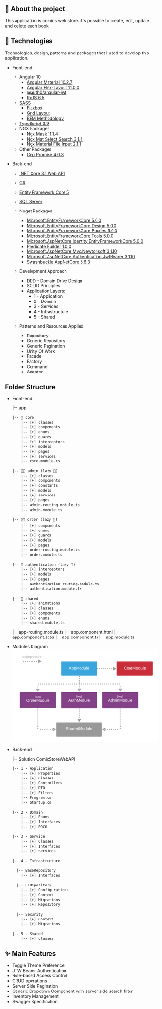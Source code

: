 ## 📖 About the project

This application is comics web store. it's possible to create, edit, update and delete each book.

## 🤖 Technologies

Technologies, design, patterns and packages that I used to develop this application.

- Front-end

  - [Angular 10](https://angular.io/)
    - [Angular Material 10.2.7](https://material.angular.io/)
    - [Angular Flex-Layout 11.0.0](https://www.npmjs.com/package/@angular/flex-layout)
    - [@auth0/angular-jwt](https://www.npmjs.com/package/@auth0/angular-jwt)
    - [RxJS 6.5](https://rxjs-dev.firebaseapp.com/guide/overview)
  - [SASS](https://sass-lang.com/)
    - [Flexbox](https://www.w3schools.com/css/css3_flexbox.asp)
    - [Grid Layout](https://www.w3schools.com/css/css_grid.asp)
    - [BEM Methodology](http://getbem.com/naming/)
  - [TypeScript 3.9](https://www.typescriptlang.org/)
  - NGX Packages
    - [Ngx Mask 11.1.4](https://www.npmjs.com/package/ngx-mask)
    - [Ngx Mat Select Search 3.1.4](https://www.npmjs.com/package/ngx-mat-select-search)
    - [Ngx Material File Input 2.1.1](https://www.npmjs.com/package/ngx-material-file-input)
  - Other Packages
    - [Cep Promise 4.0.3 ](https://www.npmjs.com/package/cep-promise)

- Back-end

  - [.NET Core 3.1 Web API](https://dotnet.microsoft.com/download)
  - [C#](https://docs.microsoft.com/en-us/dotnet/csharp/)
  - [Entity Framework Core 5](https://docs.microsoft.com/en-us/ef/core/)
  - [SQL Server](https://docs.microsoft.com/en-us/sql/sql-server/?view=sql-server-ver15)
  - Nuget Packages

    - [Microsoft.EntityFrameworkCore 5.0.0](https://www.nuget.org/packages/Microsoft.EntityFrameworkCore/5.0.0?_src=template)
    - [Microsoft.EntityFrameworkCore.Design 5.0.0](https://www.nuget.org/packages/Microsoft.EntityFrameworkCore.Design/5.0.0?_src=template)
    - [Microsoft.EntityFrameworkCore.Proxies 5.0.0](https://www.nuget.org/packages/Microsoft.EntityFrameworkCore.Proxies/5.0.0?_src=template)
    - [Microsoft.EntityFrameworkCore.Tools 5.0.0](https://www.nuget.org/packages/Microsoft.EntityFrameworkCore.Tools/5.0.0?_src=template)
    - [Microsoft.AspNetCore.Identity.EntityFrameworkCore 5.0.0](https://www.nuget.org/packages/Microsoft.AspNetCore.Identity.EntityFrameworkCore/5.0.0?_src=template)
    - [Predicate Builder 1.0.0](https://www.nuget.org/packages/PredicateBuilder/)
    - [Microsoft.AspNetCore.Mvc.Newtonsoft 3.1.10](https://www.nuget.org/packages/Microsoft.AspNetCore.Mvc.NewtonsoftJson/3.1.10?_src=template)
    - [Microsoft.AspNetCore.Authentication.JwtBearer 3.1.10](https://www.nuget.org/packages/Microsoft.AspNetCore.Authentication.JwtBearer/3.1.10?_src=template)
    - [Swashbuckle.AspNetCore 5.6.3](https://www.nuget.org/packages/Swashbuckle.AspNetCore/5.6.3?_src=template)

  - Development Approach
    - DDD - Domain Drive Design
    - SOLID Principles
    - Application Layers:
      - 1 - Application
      - 2 - Domain
      - 3 - Services
      - 4 - Infrastructure
      - 5 - Shared
  - Patterns and Resources Applied
    - Repository
    - Generic Repository
    - Generic Pagination
    - Unity Of Work
    - Facade
    - Factory
    - Command
    - Adapter

## Folder Structure

- Front-end

  |-- app

      |-- 🎯 core
          |-- [+] classes
          |-- [+] components
          |-- [+] enums
          |-- [+] guards
          |-- [+] interceptors
          |-- [+] models
          |-- [+] pages
          |-- [+] services
          |-- core.module.ts

      |-- 👨‍💼 admin (lazy 🦥)
          |-- [+] classes
          |-- [+] components
          |-- [+] constants
          |-- [+] models
          |-- [+] services
          |-- [+] pages
          |-- admin-routing.module.ts
          |-- admin.module.ts

      |-- 📦 order (lazy 🦥)
          |-- [+] components
          |-- [+] enums
          |-- [+] guards
          |-- [+] models
          |-- [+] pages
          |-- order-routing.module.ts
          |-- order.module.ts

      |-- 🔑 authentication (lazy 🦥)
          |-- [+] interceptors
          |-- [+] models
          |-- [+] pages
          |-- authentication-routing.module.ts
          |-- authentication.module.ts

      |-- 🤝 shared
          |-- [+] animations
          |-- [+] classes
          |-- [+] components
          |-- [+] enums
          |-- shared.module.ts

  |-- app-routing.module.ts
  |-- app.component.html
  |-- app.component.scss
  |-- app.component.ts
  |-- app.module.ts

- Modules Diagram
  ![modules-diagram](./front-end/.github/modules-diagram.png)

- Back-end

  |-- Solution ComicStoreWebAPI

      |-- 1 - Application
          |-- [+] Properties
          |-- [+] Classes
          |-- [+] Controllers
          |-- [+] DTO
          |-- [+] Filters
          |-- Program.cs
          |-- Startup.cs

      |-- 2 - Domain
          |-- [+] Enums
          |-- [+] Interfaces
          |-- [+] POCO

      |-- 3 - Service
          |-- [+] Classes
          |-- [+] Interfaces
          |-- [+] Services

      |-- 4 - Infrastructure

        |-- BaseRepository
          |-- [+] Interfaces

        |-- EFRepository
          |-- [+] Configurations
          |-- [+] Context
          |-- [+] Migrations
          |-- [+] Repository

        |-- Security
          |-- [+] Context
          |-- [+] Migrations

      |-- 5 - Shared
          |-- [+] classes

## ✨ Main Features

- Toggle Theme Preference
- JTW Bearer Authentication
- Role-based Access Control
- CRUD operations
- Server Side Pagination
- Generic Dropdown Component with server side search filter
- Inventory Management
- Swagger Specification
